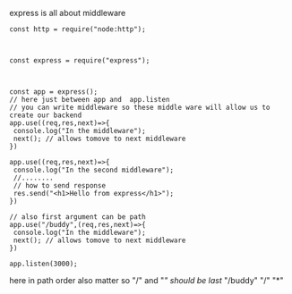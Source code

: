 express is all about middleware

```node
const http = require("node:http");

  

const express = require("express");



const app = express();
// here just between app and  app.listen
// you can write middleware so these middle ware will allow us to create our backend
app.use((req,res,next)=>{
 console.log("In the middleware");
 next(); // allows tomove to next middleware
})

app.use((req,res,next)=>{
 console.log("In the second middleware");
 //........
 // how to send response
 res.send("<h1>Hello from express</h1>");
})

// also first argument can be path
app.use("/buddy",(req,res,next)=>{
 console.log("In the middleware");
 next(); // allows tomove to next middleware
})

app.listen(3000);
```



here in path order also matter
so "/" and   "*"  should be last*
"/buddy"
"/"
"*"